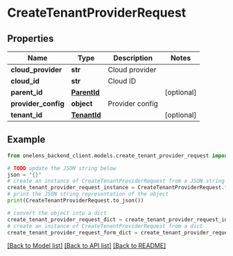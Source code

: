 # CreateTenantProviderRequest


## Properties

Name | Type | Description | Notes
------------ | ------------- | ------------- | -------------
**cloud_provider** | **str** | Cloud provider | 
**cloud_id** | **str** | Cloud ID | 
**parent_id** | [**ParentId**](ParentId.md) |  | [optional] 
**provider_config** | **object** | Provider config | 
**tenant_id** | [**TenantId**](TenantId.md) |  | [optional] 

## Example

```python
from onelens_backend_client.models.create_tenant_provider_request import CreateTenantProviderRequest

# TODO update the JSON string below
json = "{}"
# create an instance of CreateTenantProviderRequest from a JSON string
create_tenant_provider_request_instance = CreateTenantProviderRequest.from_json(json)
# print the JSON string representation of the object
print(CreateTenantProviderRequest.to_json())

# convert the object into a dict
create_tenant_provider_request_dict = create_tenant_provider_request_instance.to_dict()
# create an instance of CreateTenantProviderRequest from a dict
create_tenant_provider_request_form_dict = create_tenant_provider_request.from_dict(create_tenant_provider_request_dict)
```
[[Back to Model list]](../README.md#documentation-for-models) [[Back to API list]](../README.md#documentation-for-api-endpoints) [[Back to README]](../README.md)


